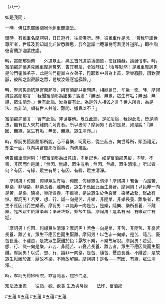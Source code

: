 （八一）

如是我聞：

一時，佛住毘耶離獼猴池側重閣講堂。

爾時，有離車名摩訶男，日日遊行，往詣佛所。時，彼離車作是念：「若我早詣世尊所者，世尊及我知識比丘皆悉禪思，我今當詣七菴羅樹阿耆毘外道所。」即往詣彼富蘭那迦葉住處。

時，富蘭那迦葉——外道眾主，與五百外道前後圍遶，高聲嬉戲，論說俗事。時，富蘭那迦葉遙見離車摩訶男來，告其眷屬，令寂靜住：「汝等默然！是離車摩訶男是沙門瞿曇弟子，此是沙門瞿曇白衣弟子，毘耶離中最為上首，常樂寂靜，讚歎寂靜，彼所之詣寂靜之眾，是故汝等應當寂靜。」

時，摩訶男詣彼眾富蘭那所，與富蘭那共相問訊，相慰勞已，却坐一面。時，摩訶男語富蘭那言：「我聞富蘭那為諸弟子說法：『無因、無緣，眾生有垢；無因、無緣，眾生清淨。』世有此論，汝為審有此，為是外人相毀之言？世人所撰，為是法、為非法，頗有世人共論、難問、嫌責以不？」

富蘭那迦葉言：「實有此論，非世妄傳。我立此論，是如法論，我說此法，皆是順法，無有世人來共難問而呵責者。所以者何？摩訶男！我如是見、如是說：『無因、無緣，眾生有垢；無因、無緣，眾生清淨。』」

時，摩訶男聞富蘭那所說，心不喜樂，呵罵已，從坐起去，向世尊所，頭面禮足，却坐一面，以向與富蘭那所論事，向佛廣說。

佛告離車摩訶男：「彼富蘭那為出意語，不足記也。如是富蘭那愚癡，不辨、不善、非因而作是說：『無因、無緣，眾生有垢；無因、無緣，眾生清淨。』所以者何？有因、有緣，眾生有垢；有因、有緣，眾生清淨。

「摩訶男！何因、何緣眾生有垢，何因、何緣眾生清淨？摩訶男！若色一向是苦，非樂、非隨樂、非樂長養、離樂者，眾生不應因此而生樂著。摩訶男！以色非一向是苦，是樂、隨樂、樂所長養、不離樂，是故眾生於色染著；染著故繫，繫故有惱。摩訶男！若受、想、行、識一向是苦，非樂、非隨樂、非樂長養、離樂者，眾生不應因此而生樂著。摩訶男！以識非一向是苦，是樂，隨樂、樂所長養、不離樂，是故眾生於識染著；染著故繫，繫故生惱。摩訶男！是名有因、有緣眾生有垢。

「摩訶男！何因、何緣眾生清淨？摩訶男！若色一向是樂，非苦、非隨苦、非憂苦長養、離苦者，眾生不應因色而生厭離。摩訶男！以色非一向樂，是苦、隨苦、憂苦長養、不離苦，是故眾生厭離於色；厭故不樂，不樂故解脫。摩訶男！若受、想、行、識一向是樂，非苦、非隨苦、非憂苦長養、離苦者，眾生不應因識而生厭離。摩訶男！以受、想、行、識非一向樂，是苦、隨苦、憂苦長養、不離苦，是故眾生厭離於識；厭故不樂，不樂故解脫。摩訶男！是名——有因、有緣，眾生清淨。」

時，摩訶男聞佛所說，歡喜隨喜，禮佛而退。

知法及重擔　　往詣、觀、欲貪
生及與略說　　法印、富蘭那






#五蘊
#五蘊
#五蘊
#五蘊
#五蘊
